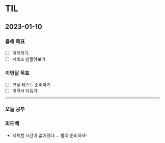 # TIL

## 2023-01-10

### 올해 목표

- [ ] 이직하기.
- [ ] 서비스 만들어보기.

### 이번달 목표

- [ ] 코딩 테스트 준비하기.
- [ ] 이력서 다듬기.
---


### 오늘 공부


### 피드백

- 지체할 시간이 없어졌다.... 빨리 준비하자!